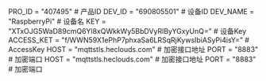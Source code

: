 PRO_ID = "407495"               # 产品ID
DEV_ID = "690805501"            # 设备ID
DEV_NAME = "RaspberryPi"        # 设备名
KEY = "XTxOJG5WaD89cmQ6Yl8xQWkkWy5BbDVyRlByYGxyUnQ="        # 设备Key
ACCESS_KET = "f/WWN59X1ePhP7phxaSa6LRSqRjKywsIbiASyPi4isY=" # AccessKey
HOST = "mqttstls.heclouds.com"  # 加密接口地址
PORT = "8883"                   # 加密端口
HOST = "mqttstls.heclouds.com"  # 加密接口地址
PORT = "8883"                   # 加密端口